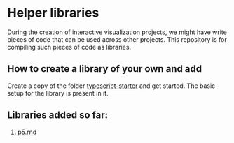 # Helper libraries
During the creation of interactive visualization projects, we might have write pieces of code that can be used across other projects. This repository is for compiling such pieces of code as libraries.

## How to create a library of your own and  add
Create a copy of the folder [typescript-starter](https://github.com/dynamic-learning/helper-libraries/tree/main/typescript-starter) and get started. The basic setup for the library is present in it.

## Libraries added so far:

1. [p5.rnd](https://github.com/dynamic-learning/helper-libraries/tree/main/p5.rnd)
